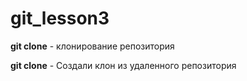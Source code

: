 # git_lesson3

**git clone** - клонирование репозитория

**git clone** - Создали клон из удаленного репозитория